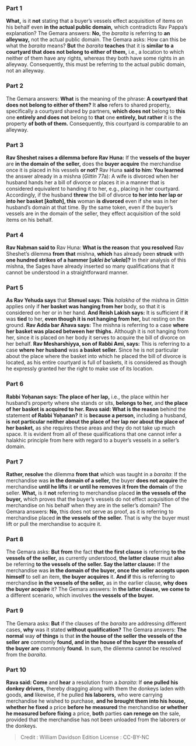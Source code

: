 
### Part 1
<b>What,</b> is it <b>not</b> stating that a buyer’s vessels effect acquisition of items on his behalf even <b>in the actual public domain,</b> which contradicts Rav Pappa’s explanation? The Gemara answers: <b>No,</b> the <i>baraita</i> is referring to <b>an alleyway,</b> not the actual public domain. The Gemara asks: How can this be what the <i>baraita</i> means? <b>But</b> the <i>baraita</i> <b>teaches</b> that it is <b>similar to a courtyard that does not belong to either of them,</b> i.e., a location to which neither of them have any rights, whereas they both have some rights in an alleyway. Consequently, this must be referring to the actual public domain, not an alleyway.

### Part 2
The Gemara answers: <b>What</b> is the meaning of the phrase: <b>A courtyard that does not belong to either of them?</b> It <b>also</b> refers to shared property, specifically a courtyard shared by partners, <b>which does not</b> belong to <b>this</b> one <b>entirely and does not</b> belong to <b>that</b> one <b>entirely, but rather</b> it is the property <b>of both of them.</b> Consequently, this courtyard is comparable to an alleyway.

### Part 3
<b>Rav Sheshet raises a dilemma before Rav Huna:</b> If the <b>vessels of the buyer</b> are <b>in the domain of the seller,</b> does the <b>buyer acquire</b> the merchandise once it is placed in his vessels <b>or not?</b> Rav Huna <b>said to him: You learned</b> the answer already in a mishna (<i>Gittin</i> 77a): A wife is divorced when her husband hands her a bill of divorce or places it in a manner that is considered equivalent to handing it to her, e.g., placing in her courtyard. Accordingly, if the husband <b>threw</b> the bill of divorce <b>to her into her lap or into her basket [<i>kaltah</i>], this</b> woman <b>is divorced</b> even if she was in her husband’s domain at that time. By the same token, even if the buyer’s vessels are in the domain of the seller, they effect acquisition of the sold items on his behalf.

### Part 4
<b>Rav Naḥman said to</b> Rav Huna: <b>What is the reason</b> that <b>you resolved</b> Rav Sheshet’s dilemma <b>from that</b> mishna, <b>which</b> has already been <b>struck</b> with <b>one hundred strikes of a hammer [<i>uklei be’ukela</i>]?</b> In their analysis of this mishna, the Sages have already inserted so many qualifications that it cannot be understood in a straightforward manner.

### Part 5
<b>As Rav Yehuda says</b> that <b>Shmuel says: This</b> <i>halakha</i> of the mishna in <i>Gittin</i> applies only if <b>her basket was hanging from her</b> body, so that it is considered on her or in her hand. <b>And Reish Lakish says:</b> It is sufficient if <b>it</b> was <b>tied</b> to her, <b>even though it is not hanging from her,</b> but resting on the ground. <b>Rav Adda bar Ahava says:</b> The mishna is referring to a case <b>where her basket was placed between her thighs.</b> Although it is not hanging from her, since it is placed on her body it serves to acquire the bill of divorce on her behalf. <b>Rav Mesharshiyya, son of Rabbi Ami, says:</b> This is referring to a case <b>where her husband</b> was <b>a basket seller.</b> Since he is not particular about the place where the basket into which he placed the bill of divorce is located, as his entire courtyard is full of baskets, it is considered as though he expressly granted her the right to make use of its location.

### Part 6
<b>Rabbi Yoḥanan says: The place of her lap,</b> i.e., the place within her husband’s property where she stands or sits, <b>belongs to her,</b> and <b>the place of her basket is acquired to her. Rava said: What is the reason</b> behind the statement <b>of Rabbi Yoḥanan?</b> It is <b>because a person,</b> including a husband, <b>is not particular neither about the place of her lap nor about the place of her basket,</b> as she requires these areas and they do not take up much space. It is evident from all of these qualifications that one cannot infer a halakhic principle from here with regard to a buyer’s vessels in a seller’s domain.

### Part 7
<b>Rather, resolve</b> the dilemma <b>from that</b> which was taught in a <i>baraita</i>: If the merchandise was <b>in the domain of a seller,</b> the buyer <b>does not acquire</b> the merchandise <b>until he lifts</b> it <b>or until he removes it from the domain</b> of the seller. <b>What,</b> is it <b>not</b> referring to merchandise placed <b>in the vessels of the buyer,</b> which proves that the buyer’s vessels do not effect acquisition of the merchandise on his behalf when they are in the seller’s domain? The Gemara answers: <b>No,</b> this does not serve as proof, as it is referring to merchandise placed <b>in the vessels of the seller.</b> That is why the buyer must lift or pull the merchandise to acquire it.

### Part 8
The Gemara asks: <b>But from</b> the fact <b>that the first clause</b> is referring <b>to the vessels of the seller,</b> as currently understood, <b>the latter clause</b> must <b>also</b> be referring <b>to the vessels of the seller. Say the latter clause:</b> If the merchandise was <b>in the domain of the buyer, once the seller accepts upon himself</b> to sell an item, <b>the buyer acquires</b> it. <b>And if</b> this is referring to merchandise <b>in the vessels of the seller,</b> as in the earlier clause, <b>why does the buyer acquire</b> it? The Gemara answers: In <b>the latter clause, we come to</b> a different scenario, which involves <b>the vessels of the buyer.</b>

### Part 9
The Gemara asks: <b>But</b> if the clauses of the <i>baraita</i> are addressing different cases, <b>why</b> was it stated <b>without qualification?</b> The Gemara answers: <b>The normal</b> way <b>of things</b> is that <b>in the house of the seller the vessels of the seller are</b> commonly <b>found, and in the house of the buyer the vessels of the buyer are</b> commonly <b>found.</b> In sum, the dilemma cannot be resolved from the <i>baraita</i>.

### Part 10
<b>Rava said: Come</b> and <b>hear</b> a resolution from a <i>baraita</i>: If <b>one pulled his donkey drivers,</b> thereby dragging along with them the donkeys laden with goods, <b>and</b> likewise, if he pulled <b>his laborers,</b> who were carrying merchandise he wished to purchase, <b>and he brought them into his house, whether he fixed</b> a price <b>before he measured</b> the merchandise <b>or whether he measured before fixing</b> a price, <b>both</b> parties <b>can renege on</b> the sale, provided that the merchandise has not been unloaded from the laborers or the donkeys.

>Credit : William Davidson Edition
>License : CC-BY-NC